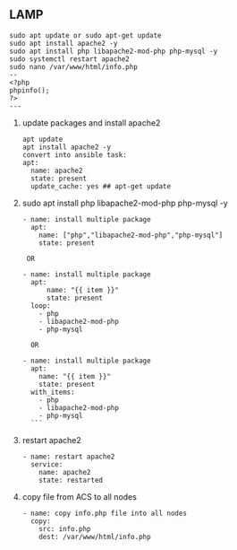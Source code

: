 ## LAMP 
    
    sudo apt update or sudo apt-get update
    sudo apt install apache2 -y
    sudo apt install php libapache2-mod-php php-mysql -y
    sudo systemctl restart apache2
    sudo nano /var/www/html/info.php
    --
    <?php
    phpinfo();
    ?>
    ---
    

1. update packages and install apache2
    ```
    apt update 
    apt install apache2 -y 
    convert into ansible task:
    apt:
      name: apache2 
      state: present
      update_cache: yes ## apt-get update
    ```
2. sudo apt install php libapache2-mod-php php-mysql -y
      ```
      - name: install multiple package 
        apt: 
          name: ["php","libapache2-mod-php","php-mysql"]
          state: present
    
       OR 
        
      - name: install multiple package
        apt:
            name: "{{ item }}"
            state: present
        loop:
          - php
          - libapache2-mod-php
          - php-mysql
        
        OR
        
      - name: install multiple package
        apt:
          name: "{{ item }}"
          state: present
        with_items:
          - php
          - libapache2-mod-php
          - php-mysql
        ```
3. restart apache2 
   ```
   - name: restart apache2 
     service:
       name: apache2
       state: restarted
    ```
4. copy file from ACS to all nodes
   ```
   - name: copy info.php file into all nodes
     copy: 
       src: info.php
       dest: /var/www/html/info.php 